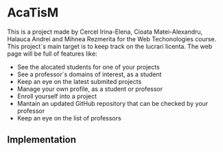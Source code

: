 # AcaTisM
This is a project made by Cercel Irina-Elena, Cioata Matei-Alexandru, Halauca Andrei and Mihnea Rezmerita for the Web Techonologies course.
This project`s main target is to keep track on the lucrari licenta.
The web page will be full of features like:
- See the alocated students for one of your projects
- See a professor`s domains of interest, as a student
- Keep an eye on the latest submited projects
- Manage your own profile, as a student or professor
- Enroll yourself into a project
- Mantain an updated GitHub repository that can be checked by your professor
- Keep an eye on the list of professors
## Implementation
